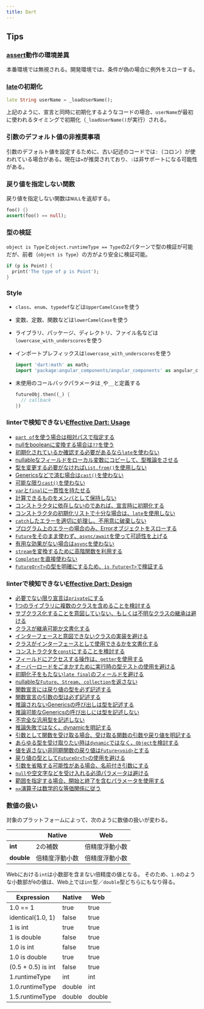 ```yaml
---
title: Dart
---
```


## Tips

### [assert](https://dart.dev/guides/language/language-tour#assert)動作の環境差異

本番環境では無視される。開発環境では、条件が偽の場合に例外をスローする。

### [late](https://dart.dev/guides/language/language-tour#late-variables)の初期化

```dart
late String userName = _loadUserName();
```

上記のように、宣言と同時に初期化するようなコードの場合、`userName`が最初に使われるタイミングで初期化（`_loadUserName()`が実行）される。

### 引数のデフォルト値の非推奨事項

引数のデフォルト値を設定するために、古い記述のコードでは`:`（コロン）が使われている場合がある。現在は`=`が推奨されており、`:`は非サポートになる可能性がある。

### 戻り値を指定しない関数

戻り値を指定しない関数は`NULL`を返却する。

```dart
foo() {}
assert(foo() == null);
```

### 型の検証

`object is Type`と`object.runtimeType == Type`の2パターンで型の検証が可能だが、前者（`object is Type`）の方がより安全に検証可能。

```dart
if (p is Point) {
  print('The type of p is Point');
}
```

### Style

- `class`、`enum`、`typedef`などは`UpperCamelCase`を使う
- 変数、定数、関数などは`lowerCamelCase`を使う
- ライブラリ、パッケージ、ディレクトリ、ファイル名などは`lowercase_with_underscores`を使う
- インポートプレフィックスは`lowercase_with_underscores`を使う

  ```dart
  import 'dart:math' as math;
  import 'package:angular_components/angular_components' as angular_components;
  ```

- 未使用のコールバックパラメータは`_`や`__`と定義する

  ```dart
  futureObj.then((_) {
    // callback
  })
  ```

### linterで検知できない[Effective Dart: Usage](https://dart.dev/guides/language/effective-dart/usage)

- [`part of`を使う場合は相対パスで指定する](https://dart.dev/guides/language/effective-dart/usage#do-use-strings-in-part-of-directives)
- [nullをbooleanに変換する場合は`??`を使う](https://dart.dev/guides/language/effective-dart/usage#prefer-using--to-convert-null-to-a-boolean-value)
- [初期化されているか確認する必要があるなら`late`を使わない](https://dart.dev/guides/language/effective-dart/usage#avoid-late-variables-if-you-need-to-check-whether-they-are-initialized)
- [nullableなフィールドをローカル変数にコピーして、型推論をさせる](https://dart.dev/guides/language/effective-dart/usage#avoid-late-variables-if-you-need-to-check-whether-they-are-initialized)
- [型を変更する必要がなければ`List.from()`を使用しない](https://dart.dev/guides/language/effective-dart/usage#dont-use-listfrom-unless-you-intend-to-change-the-type-of-the-result)
- [Genericsなどで済む場合は`cast()`を使わない](https://dart.dev/guides/language/effective-dart/usage#dont-use-cast-when-a-nearby-operation-will-do)
- [可能な限り`cast()`を使わない](https://dart.dev/guides/language/effective-dart/usage#avoid-using-cast)
- [`var`と`final`に一貫性を持たせる](https://dart.dev/guides/language/effective-dart/usage#do-follow-a-consistent-rule-for-var-and-final-on-local-variables)
- [計算できるものをメンバとして保持しない](https://dart.dev/guides/language/effective-dart/usage#avoid-storing-what-you-can-calculate)
- [コンストラクタに依存しないのであれば、宣言時に初期化する](https://dart.dev/guides/language/effective-dart/usage#do-initialize-fields-at-their-declaration-when-possible)
- [コンストラクタの初期化リストで十分な場合は、`late`を使用しない](https://dart.dev/guides/language/effective-dart/usage#dont-use-late-when-a-constructor-initializer-list-will-do)
- [`catch`したエラーを適切に処理し、不用意に破棄しない](https://dart.dev/guides/language/effective-dart/usage#dont-discard-errors-from-catches-without-on-clauses)
- [プログラム上のエラーの場合のみ、Errorオブジェクトをスローする](https://dart.dev/guides/language/effective-dart/usage#do-throw-objects-that-implement-error-only-for-programmatic-errors)
- [`Future`をそのまま使わず、`async/await`を使って可読性を上げる](https://dart.dev/guides/language/effective-dart/usage#prefer-asyncawait-over-using-raw-futures)
- [有用な効果がない場合は`async`を使わない](https://dart.dev/guides/language/effective-dart/usage#prefer-asyncawait-over-using-raw-futures)
- [`stream`を変換するために高階関数を利用する](https://dart.dev/guides/language/effective-dart/usage#consider-using-higher-order-methods-to-transform-a-stream)
- [`Completer`を直接使わない](https://dart.dev/guides/language/effective-dart/usage#avoid-using-completer-directly)
- [`FutureOr<T>`の型を明確にするため、`is Future<T>`で検証する](https://dart.dev/guides/language/effective-dart/usage#do-test-for-futuret-when-disambiguating-a-futureort-whose-type-argument-could-be-object)

### linterで検知できない[Effective Dart: Design](https://dart.dev/guides/language/effective-dart/design)

- [必要でない限り宣言は`private`にする](https://dart.dev/guides/language/effective-dart/design#prefer-making-declarations-private)
- [1つのライブラリに複数のクラスを含めることを検討する](https://dart.dev/guides/language/effective-dart/design#consider-declaring-multiple-classes-in-the-same-library)
- [サブクラス化することを意図していない、もしくは不明なクラスの継承は避ける](https://dart.dev/guides/language/effective-dart/design#avoid-extending-a-class-that-isnt-intended-to-be-subclassed)
- [クラスが継承可能か文書化する](https://dart.dev/guides/language/effective-dart/design#do-document-if-your-class-supports-being-extended)
- [インターフェースと意図できないクラスの実装を避ける](https://dart.dev/guides/language/effective-dart/design#avoid-implementing-a-class-that-isnt-intended-to-be-an-interface)
- [クラスがインターフェースとして使用できるかを文書化する](https://dart.dev/guides/language/effective-dart/design#do-document-if-your-class-supports-being-used-as-an-interface)
- [コンストラクタを`const`にすることを検討する](https://dart.dev/guides/language/effective-dart/design#consider-making-your-constructor-const-if-the-class-supports-it)
- [フィールドにアクセスする操作は、`getter`を使用する](https://dart.dev/guides/language/effective-dart/design#do-use-getters-for-operations-that-conceptually-access-properties)
- [オーバーロードをごまかすために実行時の型テストの使用を避ける](https://dart.dev/guides/language/effective-dart/design#avoid-using-runtime-type-tests-to-fake-overloading)
- [初期化子をもたない`late final`のフィールドを避ける](https://dart.dev/guides/language/effective-dart/design#avoid-public-late-final-fields-without-initializers)
- [nullableな`Future`、`Stream`、`collection`を返さない](https://dart.dev/guides/language/effective-dart/design#avoid-returning-nullable-future-stream-and-collection-types)
- [関数宣言には戻り値の型を必ず記述する](https://dart.dev/guides/language/effective-dart/design#do-annotate-return-types-on-function-declarations)
- [関数宣言の引数の型は必ず記述する](https://dart.dev/guides/language/effective-dart/design#do-annotate-parameter-types-on-function-declarations)
- [推論されないGenericsの呼び出しは型を記述する](https://dart.dev/guides/language/effective-dart/design#do-write-type-arguments-on-generic-invocations-that-arent-inferred)
- [推論可能なGenericsの呼び出しには型を記述しない](https://dart.dev/guides/language/effective-dart/design#dont-write-type-arguments-on-generic-invocations-that-are-inferred)
- [不完全な汎用型を記述しない](https://dart.dev/guides/language/effective-dart/design#avoid-writing-incomplete-generic-types)
- [推論失敗ではなく、dynamicを明記する](https://dart.dev/guides/language/effective-dart/design#do-annotate-with-dynamic-instead-of-letting-inference-fail)
- [引数として関数を受け取る場合、受け取る関数の引数や戻り値を明記する](https://dart.dev/guides/language/effective-dart/design#prefer-signatures-in-function-type-annotations)
- [あらゆる型を受け取りたい時は`dynamic`ではなく、`Object`を検討する](https://dart.dev/guides/language/effective-dart/design#avoid-using-dynamic-unless-you-want-to-disable-static-checking)
- [値を返さない非同期関数の戻り値は`Future<void>`とする](https://dart.dev/guides/language/effective-dart/design#do-use-futurevoid-as-the-return-type-of-asynchronous-members-that-do-not-produce-values)
- [戻り値の型として`FutureOr<T>`の使用を避ける](https://dart.dev/guides/language/effective-dart/design#avoid-using-futureort-as-a-return-type)
- [引数を省略する可能性がある場合、名前付き引数にする](https://dart.dev/guides/language/effective-dart/design#avoid-optional-positional-parameters-if-the-user-may-want-to-omit-earlier-parameters)
- [`null`や空文字などを受け入れる必須パラメータは避ける](https://dart.dev/guides/language/effective-dart/design#avoid-mandatory-parameters-that-accept-a-special-no-argument-value)
- [範囲を指定する場合、開始と終了を含むパラメータを使用する](https://dart.dev/guides/language/effective-dart/design#do-use-inclusive-start-and-exclusive-end-parameters-to-accept-a-range)
- [`==`演算子は数学的な等価関係に従う](https://dart.dev/guides/language/effective-dart/design#do-make-your--operator-obey-the-mathematical-rules-of-equality)

### 数値の扱い

対象のプラットフォームによって、次のように数値の扱いが変わる。

||Native|Web|
|---|---|---|
|**int**|2の補数|倍精度浮動小数|
|**double**|倍精度浮動小数|倍精度浮動小数|

Webにおける`int`は小数部を含まない倍精度の値となる。
そのため、`1.0`のような小数部が`0`の値は、Web上では`int`型／`double`型どちらにもなり得る。

|Expression|Native|Web|
|---|---|---|
|1.0 == 1|true|true|
|identical(1.0, 1)|false|true|
|1 is int|true|true|
|1 is double|false|true|
|1.0 is int|false|true|
|1.0 is double|true|true|
|(0.5 + 0.5) is int|false|true|
|1.runtimeType|int|int|
|1.0.runtimeType|double|int|
|1.5.runtimeType|double|double|
